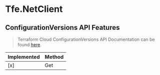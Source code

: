 # Tfe.NetClient

## ConfigurationVersions API Features

> Terraform Cloud ConfigurationVersions API Documentation can be found [here](https://www.terraform.io/docs/cloud/api/configuration-versions.html).

| Implemented  | Method           |
|------------- |------------------|
| [x]          | Get              |
